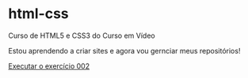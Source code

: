 # html-css
 Curso de HTML5 e CSS3 do Curso em Vídeo

Estou aprendendo a criar sites e agora vou gernciar meus repositórios!

<a href="https://henriquestolle.github.io/html-css/exercicios/ex002/index.html">Executar o exercício 002</a>
